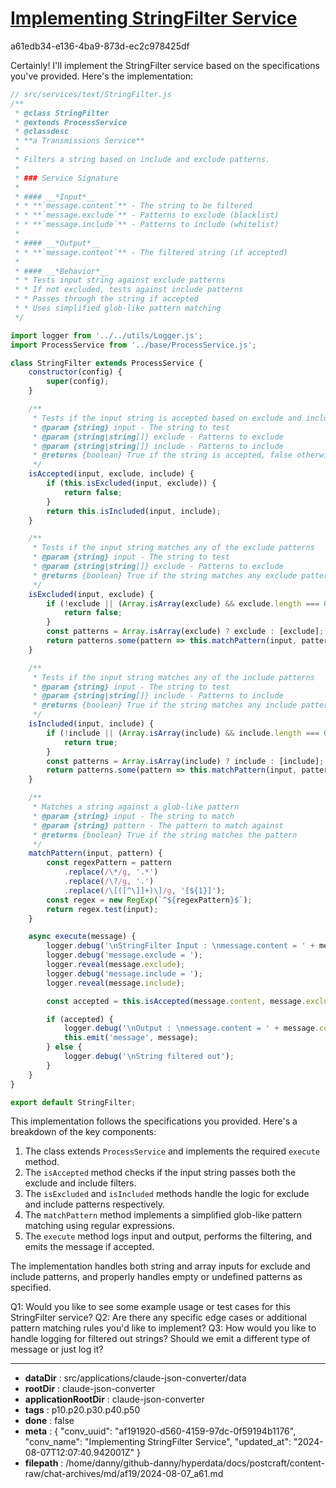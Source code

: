# [Implementing StringFilter Service](https://claude.ai/chat/af191920-d560-4159-97dc-0f59194b1176)

a61edb34-e136-4ba9-873d-ec2c978425df

 Certainly! I'll implement the StringFilter service based on the specifications you've provided. Here's the implementation:

```javascript
// src/services/text/StringFilter.js
/**
 * @class StringFilter
 * @extends ProcessService
 * @classdesc
 * **a Transmissions Service**
 * 
 * Filters a string based on include and exclude patterns.
 *
 * ### Service Signature
 * 
 * #### __*Input*__
 * * **`message.content`** - The string to be filtered
 * * **`message.exclude`** - Patterns to exclude (blacklist)
 * * **`message.include`** - Patterns to include (whitelist)
 * 
 * #### __*Output*__
 * * **`message.content`** - The filtered string (if accepted)
 * 
 * #### __*Behavior*__
 * * Tests input string against exclude patterns
 * * If not excluded, tests against include patterns
 * * Passes through the string if accepted
 * * Uses simplified glob-like pattern matching
 */

import logger from '../../utils/Logger.js';
import ProcessService from '../base/ProcessService.js';

class StringFilter extends ProcessService {
    constructor(config) {
        super(config);
    }

    /**
     * Tests if the input string is accepted based on exclude and include patterns
     * @param {string} input - The string to test
     * @param {string|string[]} exclude - Patterns to exclude
     * @param {string|string[]} include - Patterns to include
     * @returns {boolean} True if the string is accepted, false otherwise
     */
    isAccepted(input, exclude, include) {
        if (this.isExcluded(input, exclude)) {
            return false;
        }
        return this.isIncluded(input, include);
    }

    /**
     * Tests if the input string matches any of the exclude patterns
     * @param {string} input - The string to test
     * @param {string|string[]} exclude - Patterns to exclude
     * @returns {boolean} True if the string matches any exclude pattern
     */
    isExcluded(input, exclude) {
        if (!exclude || (Array.isArray(exclude) && exclude.length === 0) || exclude === '') {
            return false;
        }
        const patterns = Array.isArray(exclude) ? exclude : [exclude];
        return patterns.some(pattern => this.matchPattern(input, pattern));
    }

    /**
     * Tests if the input string matches any of the include patterns
     * @param {string} input - The string to test
     * @param {string|string[]} include - Patterns to include
     * @returns {boolean} True if the string matches any include pattern or if include is empty
     */
    isIncluded(input, include) {
        if (!include || (Array.isArray(include) && include.length === 0) || include === '') {
            return true;
        }
        const patterns = Array.isArray(include) ? include : [include];
        return patterns.some(pattern => this.matchPattern(input, pattern));
    }

    /**
     * Matches a string against a glob-like pattern
     * @param {string} input - The string to match
     * @param {string} pattern - The pattern to match against
     * @returns {boolean} True if the string matches the pattern
     */
    matchPattern(input, pattern) {
        const regexPattern = pattern
            .replace(/\*/g, '.*')
            .replace(/\?/g, '.')
            .replace(/\[([^\]]+)\]/g, '[${1}]');
        const regex = new RegExp(`^${regexPattern}$`);
        return regex.test(input);
    }

    async execute(message) {
        logger.debug('\nStringFilter Input : \nmessage.content = ' + message.content);
        logger.debug('message.exclude = ');
        logger.reveal(message.exclude);
        logger.debug('message.include = ');
        logger.reveal(message.include);

        const accepted = this.isAccepted(message.content, message.exclude, message.include);

        if (accepted) {
            logger.debug('\nOutput : \nmessage.content = ' + message.content);
            this.emit('message', message);
        } else {
            logger.debug('\nString filtered out');
        }
    }
}

export default StringFilter;
```

This implementation follows the specifications you provided. Here's a breakdown of the key components:

1. The class extends `ProcessService` and implements the required `execute` method.
2. The `isAccepted` method checks if the input string passes both the exclude and include filters.
3. The `isExcluded` and `isIncluded` methods handle the logic for exclude and include patterns respectively.
4. The `matchPattern` method implements a simplified glob-like pattern matching using regular expressions.
5. The `execute` method logs input and output, performs the filtering, and emits the message if accepted.

The implementation handles both string and array inputs for exclude and include patterns, and properly handles empty or undefined patterns as specified.

Q1: Would you like to see some example usage or test cases for this StringFilter service?
Q2: Are there any specific edge cases or additional pattern matching rules you'd like to implement?
Q3: How would you like to handle logging for filtered out strings? Should we emit a different type of message or just log it?

---

* **dataDir** : src/applications/claude-json-converter/data
* **rootDir** : claude-json-converter
* **applicationRootDir** : claude-json-converter
* **tags** : p10.p20.p30.p40.p50
* **done** : false
* **meta** : {
  "conv_uuid": "af191920-d560-4159-97dc-0f59194b1176",
  "conv_name": "Implementing StringFilter Service",
  "updated_at": "2024-08-07T12:07:40.942001Z"
}
* **filepath** : /home/danny/github-danny/hyperdata/docs/postcraft/content-raw/chat-archives/md/af19/2024-08-07_a61.md
